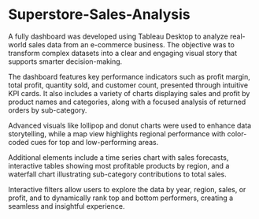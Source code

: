 # Superstore-Sales-Analysis
A fully dashboard was developed using Tableau Desktop to analyze real-world sales data from an e-commerce business. The objective was to transform complex datasets into a clear and engaging visual story that supports smarter decision-making.

The dashboard features key performance indicators such as profit margin, total profit, quantity sold, and customer count, presented through intuitive KPI cards. It also includes a variety of charts displaying sales and profit by product names and categories, along with a focused analysis of returned orders by sub-category.

Advanced visuals like lollipop and donut charts were used to enhance data storytelling, while a map view highlights regional performance with color-coded cues for top and low-performing areas.

Additional elements include a time series chart with sales forecasts, interactive tables showing most profitable products by region, and a waterfall chart illustrating sub-category contributions to total sales.

Interactive filters allow users to explore the data by year, region, sales, or profit, and to dynamically rank top and bottom performers, creating a seamless and insightful experience.
